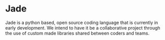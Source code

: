# Jade
Jade is a python based, open source coding language that is currently in early development. We intend to have it be a collaborative project through the use of custom made libraries shared between coders and teams.
